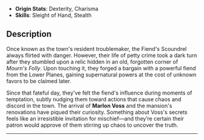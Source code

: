 

- **Origin Stats**: Dexterity, Charisma  
- **Skills**: Sleight of Hand, Stealth  

## Description

Once known as the town's resident troublemaker, the Fiend's Scoundrel always flirted with danger. However, their life of petty crime took a dark turn after they stumbled upon a relic hidden in an old, forgotten corner of *Mourn's Folly*. Upon touching it, they forged a bargain with a powerful fiend from the Lower Planes, gaining supernatural powers at the cost of unknown favors to be claimed later. 

Since that fateful day, they've felt the fiend's influence during moments of temptation, subtly nudging them toward actions that cause chaos and discord in the town. The arrival of **Marlon Voss** and the mansion's renovations have piqued their curiosity. Something about Voss's secrets feels like an irresistible invitation for mischief—and they’re certain their patron would approve of them stirring up chaos to uncover the truth.

---
